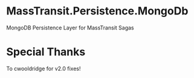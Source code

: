 MassTransit.Persistence.MongoDb
===============================

MongoDB Persistence Layer for MassTransit Sagas 

Special Thanks
==============
To cwooldridge for v2.0 fixes!
